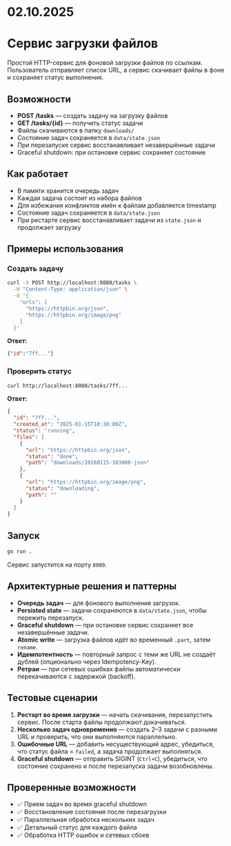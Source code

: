 # 02.10.2025 
# Сервис загрузки файлов

Простой HTTP-сервис для фоновой загрузки файлов по ссылкам.  
Пользователь отправляет список URL, а сервис скачивает файлы в фоне и сохраняет статус выполнения.

## Возможности

- **POST /tasks** — создать задачу на загрузку файлов
- **GET /tasks/{id}** — получить статус задачи
- Файлы скачиваются в папку `downloads/`
- Состояние задач сохраняется в `data/state.json`
- При перезапуске сервис восстанавливает незавершённые задачи
- Graceful shutdown: при остановке сервис сохраняет состояние

## Как работает

- В памяти хранится очередь задач
- Каждая задача состоит из набора файлов
- Для избежания конфликтов имён к файлам добавляется timestamp
- Состояние задач сохраняется в `data/state.json`
- При рестарте сервис восстанавливает задачи из `state.json` и продолжает загрузку

## Примеры использования

### Создать задачу
```bash
curl -X POST http://localhost:8080/tasks \
  -H "Content-Type: application/json" \
  -d '{
    "urls": [
      "https://httpbin.org/json",
      "https://httpbin.org/image/png"
    ]
  }'
````

**Ответ:**

```json
{"id":"7ff..."}
```

### Проверить статус 

```bash
curl http://localhost:8080/tasks/7ff...
```

**Ответ:**

```json
{
  "id": "7ff...",
  "created_at": "2025-01-15T10:30:00Z",
  "status": "running",
  "files": [
    {
      "url": "https://httpbin.org/json",
      "status": "done",
      "path": "downloads/20260115-103000-json"
    },
    {
      "url": "https://httpbin.org/image/png", 
      "status": "downloading",
      "path": ""
    }
  ]
}
```

## Запуск

```bash
go run .
```

Сервис запустится на порту `8080`.

## Архитектурные решения и паттерны

* **Очередь задач** — для фонового выполнения загрузок.
* **Persisted state** — задачи сохраняются в `data/state.json`, чтобы пережить перезапуск.
* **Graceful shutdown** — при остановке сервис сохраняет все незавершённые задачи.
* **Atomic write** — загрузка файлов идёт во временный `.part`, затем `rename`.
* **Идемпотентность** — повторный запрос с теми же URL не создаёт дублей (опционально через Idempotency-Key).
* **Ретраи** — при сетевых ошибках файлы автоматически перекачиваются с задержкой (backoff).

## Тестовые сценарии

1. **Рестарт во время загрузки** — начать скачивание, перезапустить сервис. После старта файлы продолжают докачиваться.
2. **Несколько задач одновременно** — создать 2–3 задачи с разными URL и проверить, что они выполняются параллельно.
3. **Ошибочные URL** — добавить несуществующий адрес, убедиться, что статус файла = `failed`, а задача продолжает выполняться.
4. **Graceful shutdown** — отправить SIGINT (`Ctrl+C`), убедиться, что состояние сохранено и после перезапуска задачи возобновлены.

## Проверенные возможности

- ✅ Прием задач во время graceful shutdown
- ✅ Восстановление состояния после перезагрузки
- ✅ Параллельная обработка нескольких задач
- ✅ Детальный статус для каждого файла
- ✅ Обработка HTTP ошибок и сетевых сбоев
